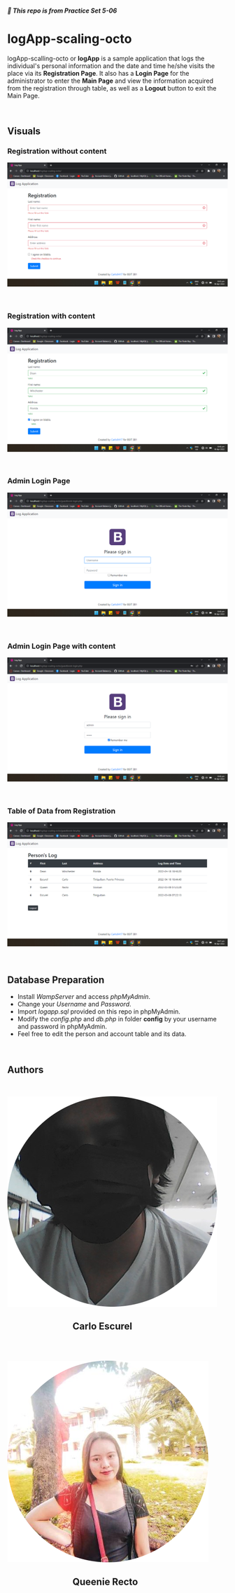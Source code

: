 ##### :space_invader: This repo is from Practice Set 5-06

# logApp-scaling-octo

logApp-scalling-octo or **logApp** is a sample application that logs the individual's personal information and the date and time he/she visits the place via its **Registration Page**. It also has a **Login Page** for the administrator to enter the **Main Page** and view the information acquired from the registration through table, as well as a **Logout** button to exit the Main Page.

<br />

## Visuals

### **Registration without content**

![Registration 1](1.png)

<br />

### **Registration with content**

![Registration 2](2.png)

<br />

### **Admin Login Page**

![Admin Login 1](3.png)

<br />

### **Admin Login Page with content**

![Admin Login 2](4.png)

<br />

### **Table of Data from Registration**

![Data Table](5.png)

<br />

## Database Preparation
* Install *WampServer* and access *phpMyAdmin*.
* Change your *Username* and *Password*.
* Import *logapp.sql* provided on this repo in phpMyAdmin.
* Modify the *config.php* and *db.php* in folder **config** by your username and password in phpMyAdmin.
* Feel free to edit the person and account table and its data.

<br />

## Authors

<br />

![Carlo](Author1.png)

## &nbsp; &nbsp; &nbsp; &nbsp; &nbsp; &nbsp; &nbsp; &nbsp; &nbsp; &nbsp; &nbsp; &nbsp; &nbsp; &nbsp; &nbsp; **Carlo Escurel**


<br /> <br />

![Queen](Author2.png)

## &nbsp; &nbsp; &nbsp; &nbsp; &nbsp; &nbsp; &nbsp; &nbsp; &nbsp; &nbsp; &nbsp; &nbsp; &nbsp; &nbsp; &nbsp; **Queenie Recto**



